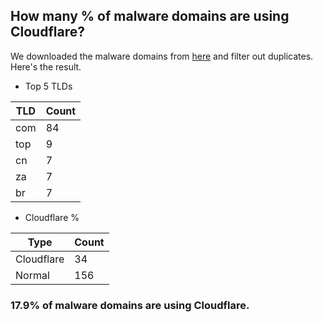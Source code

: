 ## How many % of malware domains are using Cloudflare?


We downloaded the malware domains from [here](https://urlhaus.abuse.ch) and filter out duplicates.
Here's the result.


[//]: # (start replacement)


- Top 5 TLDs

| TLD | Count |
| --- | --- |
| com | 84 |
| top | 9 |
| cn | 7 |
| za | 7 |
| br | 7 |


- Cloudflare %

| Type | Count |
| --- | --- |
| Cloudflare | 34 |
| Normal | 156 |


### 17.9% of malware domains are using Cloudflare.
